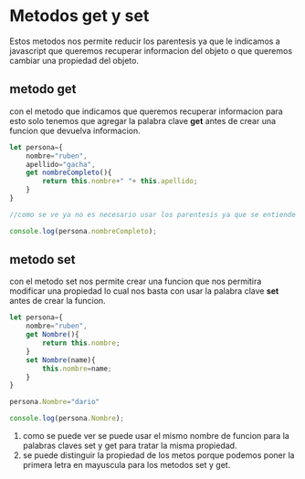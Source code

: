 # Metodos get y set 

Estos metodos nos permite reducir los parentesis ya que le indicamos a javascript que queremos recuperar informacion del objeto o que queremos cambiar una propiedad del objeto.

## metodo get

con el metodo que indicamos que queremos recuperar informacion para esto solo tenemos que agregar la palabra clave **get** antes de crear una funcion que devuelva informacion.

```javascript
let persona={
    nombre="ruben",
    apellido="gacha",
    get nombreCompleto(){
        return this.nombre+" "+ this.apellido;
    }
}

//como se ve ya no es necesario usar los parentesis ya que se entiende que esta mostrando el valor de una propiedad.

console.log(persona.nombreCompleto);
```
## metodo set

con el metodo set nos permite crear una funcion que nos permitira modificar una propiedad lo cual nos basta con usar la palabra clave **set** antes de crear la funcion.

```javascript
let persona={
    nombre="ruben",
    get Nombre(){
        return this.nombre;
    }
    set Nombre(name){
        this.nombre=name;
    }
}

persona.Nombre="dario"

console.log(persona.Nombre);
```

1. como se puede ver se puede usar el mismo nombre de funcion para la palabras claves set y get para tratar la misma propiedad.
2. se puede distinguir la propiedad de los metos porque podemos poner la primera letra en mayuscula para los metodos set y get.